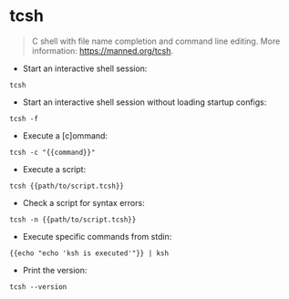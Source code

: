 # tcsh

> C shell with file name completion and command line editing.
> More information: <https://manned.org/tcsh>.

- Start an interactive shell session:

`tcsh`

- Start an interactive shell session without loading startup configs:

`tcsh -f`

- Execute a [c]ommand:

`tcsh -c "{{command}}"`

- Execute a script:

`tcsh {{path/to/script.tcsh}}`

- Check a script for syntax errors:

`tcsh -n {{path/to/script.tcsh}}`

- Execute specific commands from stdin:

`{{echo "echo 'ksh is executed'"}} | ksh`

- Print the version:

`tcsh --version`
